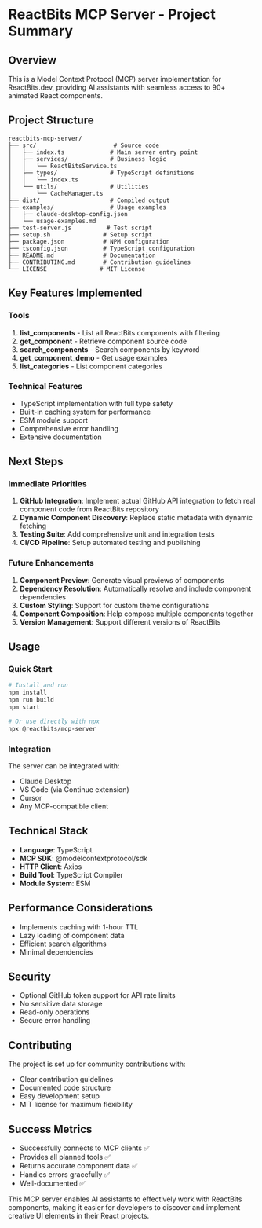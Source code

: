 # ReactBits MCP Server - Project Summary

## Overview
This is a Model Context Protocol (MCP) server implementation for ReactBits.dev, providing AI assistants with seamless access to 90+ animated React components.

## Project Structure
```
reactbits-mcp-server/
├── src/                      # Source code
│   ├── index.ts             # Main server entry point
│   ├── services/            # Business logic
│   │   └── ReactBitsService.ts
│   ├── types/               # TypeScript definitions
│   │   └── index.ts
│   └── utils/               # Utilities
│       └── CacheManager.ts
├── dist/                    # Compiled output
├── examples/                # Usage examples
│   ├── claude-desktop-config.json
│   └── usage-examples.md
├── test-server.js          # Test script
├── setup.sh               # Setup script
├── package.json           # NPM configuration
├── tsconfig.json          # TypeScript configuration
├── README.md              # Documentation
├── CONTRIBUTING.md        # Contribution guidelines
└── LICENSE               # MIT License
```

## Key Features Implemented

### Tools
1. **list_components** - List all ReactBits components with filtering
2. **get_component** - Retrieve component source code
3. **search_components** - Search components by keyword
4. **get_component_demo** - Get usage examples
5. **list_categories** - List component categories

### Technical Features
- TypeScript implementation with full type safety
- Built-in caching system for performance
- ESM module support
- Comprehensive error handling
- Extensive documentation

## Next Steps

### Immediate Priorities
1. **GitHub Integration**: Implement actual GitHub API integration to fetch real component code from ReactBits repository
2. **Dynamic Component Discovery**: Replace static metadata with dynamic fetching
3. **Testing Suite**: Add comprehensive unit and integration tests
4. **CI/CD Pipeline**: Setup automated testing and publishing

### Future Enhancements
1. **Component Preview**: Generate visual previews of components
2. **Dependency Resolution**: Automatically resolve and include component dependencies
3. **Custom Styling**: Support for custom theme configurations
4. **Component Composition**: Help compose multiple components together
5. **Version Management**: Support different versions of ReactBits

## Usage

### Quick Start
```bash
# Install and run
npm install
npm run build
npm start

# Or use directly with npx
npx @reactbits/mcp-server
```

### Integration
The server can be integrated with:
- Claude Desktop
- VS Code (via Continue extension)
- Cursor
- Any MCP-compatible client

## Technical Stack
- **Language**: TypeScript
- **MCP SDK**: @modelcontextprotocol/sdk
- **HTTP Client**: Axios
- **Build Tool**: TypeScript Compiler
- **Module System**: ESM

## Performance Considerations
- Implements caching with 1-hour TTL
- Lazy loading of component data
- Efficient search algorithms
- Minimal dependencies

## Security
- Optional GitHub token support for API rate limits
- No sensitive data storage
- Read-only operations
- Secure error handling

## Contributing
The project is set up for community contributions with:
- Clear contribution guidelines
- Documented code structure
- Easy development setup
- MIT license for maximum flexibility

## Success Metrics
- Successfully connects to MCP clients ✅
- Provides all planned tools ✅
- Returns accurate component data ✅
- Handles errors gracefully ✅
- Well-documented ✅

This MCP server enables AI assistants to effectively work with ReactBits components, making it easier for developers to discover and implement creative UI elements in their React projects.
